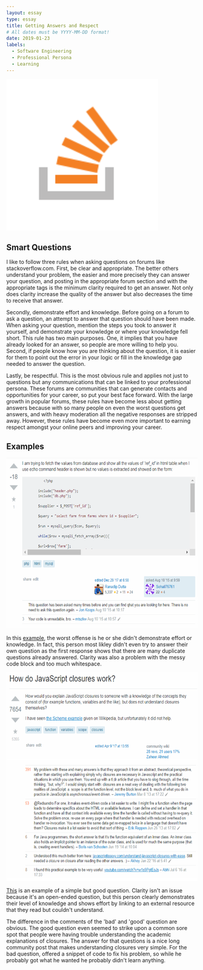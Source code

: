 ```yaml
---
layout: essay
type: essay
title: Getting Answers and Respect
# All dates must be YYYY-MM-DD format!
date: 2019-01-23
labels:
  - Software Engineering
  - Professional Persona
  - Learning
---
```

<img src="../images/so-icon.png" width="400" height="400">

## Smart Questions
  I like to follow three rules when asking questions on forums like stackoverflow.com. First, be clear and appropriate.  The better others understand your problem, the easier and more precisely they can answer your question, and posting in the appropriate forum section and with the appropriate tags is the minimum clarity required to get an answer.  Not only does clarity increase the quality of the answer but also decreases the time to receive that answer.
  
  Secondly, demonstrate effort and knowledge.  Before going on a forum to ask a question, an attempt to answer that question should have been made.  When asking your question, mention the steps you took to answer it yourself, and demonstrate your knowledge or where your knowledge fell short.  This rule has two main purposes. One, it implies that you have already looked for an answer, so people are more willing to help you. Second, if people know how you are thinking about the question, it is easier for them to point out the error in your logic or fill in the knowledge gap needed to answer the question.
  
  Lastly, be respectful. This is the most obvious rule and applies not just to questions but any communications that can be linked to your professional persona.  These forums are communities that can generate contacts and opportunities for your career, so put your best face forward.  With the large growth in popular forums, these rules have become less about getting answers because with so many people on even the worst questions get answers, and with heavy moderation all the negative responses are stripped away. However, these rules have become even more important to earning respect amongst your online peers and improving your career.

## Examples
<img src="../images/badQuestion.png" width="600" height="450">


In this <a href="https://stackoverflow.com/questions/31916639/want-to-fetch-data-from-mysql-database-and-show-the-data-in-html-table">example</a>, the worst offense is he or she didn't demonstrate effort or knowledge.  In fact, this person most likley didn't even try to answer their own question as the first response shows that there are many duplicate questions already answered.  Clarity was also a problem with the messy code block and too much whitespace.


<img src="../images/goodQuestion.png" width="600" height="550">


<a href="https://stackoverflow.com/questions/111102/how-do-javascript-closures-work?rq=1">This</a> is an example of a simple but good question. Clarity isn't an issue because it's an open-ended question, but this person clearly demonstrates their level of knowledge and shows effort by linking to an external resource that they read but couldn't understand.

  The difference in the comments of the 'bad' and 'good' question are obvious.  The good question even seemed to strike upon a common sore spot that people were having trouble understanding the academic explanations of closures.  The answer for that questions is a nice long community post that makes understanding closures very simple. For the bad question, offered a snippet of code to fix his problem, so while he probably got what he wanted he probably didn't learn anything.


